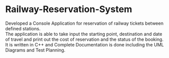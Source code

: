 # Railway-Reservation-System
Developed a Console Application for reservation of railway tickets between defined stations.<br/>
The application is able to take input the starting point, destination and date of travel and print out the cost of reservation and the status of the booking. It is written in C++ and Complete Documentation is done including the UML Diagrams and Test Planning.
